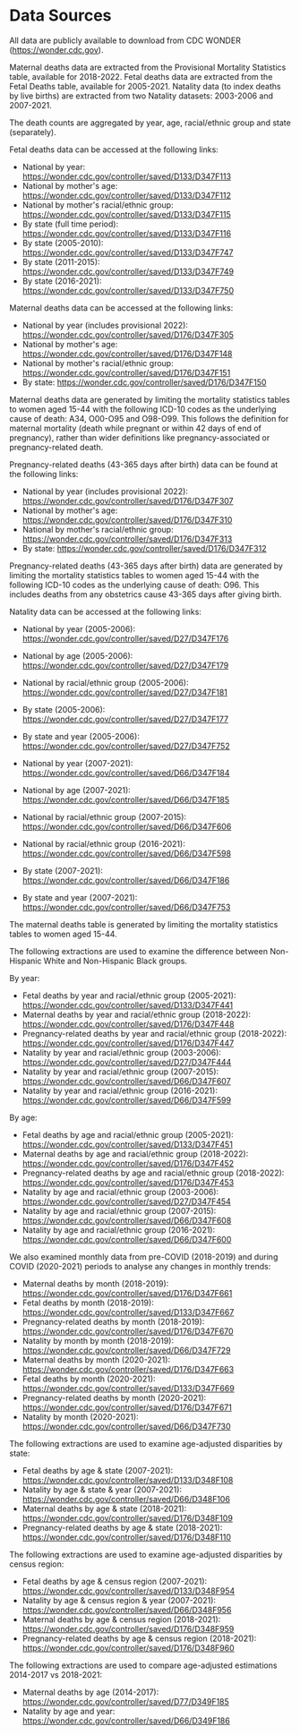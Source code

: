 # Data Sources

All data are publicly available to download from CDC WONDER (https://wonder.cdc.gov). 

Maternal deaths data are extracted from the Provisional Mortality Statistics table, available for 2018-2022. Fetal deaths data are extracted from the Fetal Deaths table, available for 2005-2021. Natality data (to index deaths by live births) are extracted from two Natality datasets: 2003-2006 and 2007-2021. 

The death counts are aggregated by year, age, racial/ethnic group and state (separately).

Fetal deaths data can be accessed at the following links:
- National by year: https://wonder.cdc.gov/controller/saved/D133/D347F113
- National by mother's age: https://wonder.cdc.gov/controller/saved/D133/D347F112
- National by mother's racial/ethnic group: https://wonder.cdc.gov/controller/saved/D133/D347F115
- By state (full time period): https://wonder.cdc.gov/controller/saved/D133/D347F116
- By state (2005-2010): https://wonder.cdc.gov/controller/saved/D133/D347F747
- By state (2011-2015): https://wonder.cdc.gov/controller/saved/D133/D347F749 
- By state (2016-2021): https://wonder.cdc.gov/controller/saved/D133/D347F750

Maternal deaths data can be accessed at the following links:
- National by year (includes provisional 2022): https://wonder.cdc.gov/controller/saved/D176/D347F305
- National by mother's age: https://wonder.cdc.gov/controller/saved/D176/D347F148
- National by mother's racial/ethnic group: https://wonder.cdc.gov/controller/saved/D176/D347F151
- By state: https://wonder.cdc.gov/controller/saved/D176/D347F150

Maternal deaths data are generated by limiting the mortality statistics tables to women aged 15-44 with the following ICD-10 codes as the underlying cause of death: A34, O00-O95 and O98-O99. This follows the definition for maternal mortality (death while pregnant or within 42 days of end of pregnancy), rather than wider definitions like pregnancy-associated or pregnancy-related death.

Pregnancy-related deaths (43-365 days after birth) data can be found at the following links: 
- National by year (includes provisional 2022): https://wonder.cdc.gov/controller/saved/D176/D347F307
- National by mother's age: https://wonder.cdc.gov/controller/saved/D176/D347F310
- National by mother's racial/ethnic group: https://wonder.cdc.gov/controller/saved/D176/D347F313
- By state: https://wonder.cdc.gov/controller/saved/D176/D347F312

Pregnancy-related deaths (43-365 days after birth) data are generated by limiting the mortality statistics tables to women aged 15-44 with the following ICD-10 codes as the underlying cause of death: O96. This includes deaths from any obstetrics cause 43-365 days after giving birth. 

Natality data can be accessed at the following links: 
- National by year (2005-2006): https://wonder.cdc.gov/controller/saved/D27/D347F176
- National by age (2005-2006): https://wonder.cdc.gov/controller/saved/D27/D347F179
- National by racial/ethnic group (2005-2006): https://wonder.cdc.gov/controller/saved/D27/D347F181
- By state (2005-2006): https://wonder.cdc.gov/controller/saved/D27/D347F177
- By state and year (2005-2006): https://wonder.cdc.gov/controller/saved/D27/D347F752

- National by year (2007-2021): https://wonder.cdc.gov/controller/saved/D66/D347F184
- National by age (2007-2021): https://wonder.cdc.gov/controller/saved/D66/D347F185
- National by racial/ethnic group (2007-2015):
https://wonder.cdc.gov/controller/saved/D66/D347F606
- National by racial/ethnic group (2016-2021): https://wonder.cdc.gov/controller/saved/D66/D347F598
- By state (2007-2021): https://wonder.cdc.gov/controller/saved/D66/D347F186
- By state and year (2007-2021): https://wonder.cdc.gov/controller/saved/D66/D347F753

The maternal deaths table is generated by limiting the mortality statistics tables to women aged 15-44. 

The following extractions are used to examine the difference between Non-Hispanic White and Non-Hispanic Black groups.

By year: 
- Fetal deaths by year and racial/ethnic group (2005-2021): https://wonder.cdc.gov/controller/saved/D133/D347F441
- Maternal deaths by year and racial/ethnic group (2018-2022): https://wonder.cdc.gov/controller/saved/D176/D347F448
- Pregnancy-related deaths by year and racial/ethnic group (2018-2022): https://wonder.cdc.gov/controller/saved/D176/D347F447
- Natality by year and racial/ethnic group (2003-2006): https://wonder.cdc.gov/controller/saved/D27/D347F444
- Natality by year and racial/ethnic group (2007-2015):
https://wonder.cdc.gov/controller/saved/D66/D347F607
- Natality by year and racial/ethnic group (2016-2021): https://wonder.cdc.gov/controller/saved/D66/D347F599

By age: 
- Fetal deaths by age and racial/ethnic group (2005-2021): https://wonder.cdc.gov/controller/saved/D133/D347F451
- Maternal deaths by age and racial/ethnic group (2018-2022): https://wonder.cdc.gov/controller/saved/D176/D347F452
- Pregnancy-related deaths by age and racial/ethnic group (2018-2022): https://wonder.cdc.gov/controller/saved/D176/D347F453
- Natality by age and racial/ethnic group (2003-2006): https://wonder.cdc.gov/controller/saved/D27/D347F454
- Natality by age and racial/ethnic group (2007-2015): 
https://wonder.cdc.gov/controller/saved/D66/D347F608
- Natality by age and racial/ethnic group (2016-2021): https://wonder.cdc.gov/controller/saved/D66/D347F600

We also examined monthly data from pre-COVID (2018-2019) and during COVID (2020-2021) periods to analyse any changes in monthly trends: 
- Maternal deaths by month (2018-2019): https://wonder.cdc.gov/controller/saved/D176/D347F661
- Fetal deaths by month (2018-2019): https://wonder.cdc.gov/controller/saved/D133/D347F667
- Pregnancy-related deaths by month (2018-2019): https://wonder.cdc.gov/controller/saved/D176/D347F670
- Natality by month by month (2018-2019): https://wonder.cdc.gov/controller/saved/D66/D347F729
- Maternal deaths by month (2020-2021): https://wonder.cdc.gov/controller/saved/D176/D347F663
- Fetal deaths by month (2020-2021): https://wonder.cdc.gov/controller/saved/D133/D347F669
- Pregnancy-related deaths by month (2020-2021): https://wonder.cdc.gov/controller/saved/D176/D347F671
- Natality by month (2020-2021): https://wonder.cdc.gov/controller/saved/D66/D347F730

The following extractions are used to examine age-adjusted disparities by state:
- Fetal deaths by age & state (2007-2021): https://wonder.cdc.gov/controller/saved/D133/D348F108
- Natality by age & state & year (2007-2021): https://wonder.cdc.gov/controller/saved/D66/D348F106
- Maternal deaths by age & state (2018-2021): https://wonder.cdc.gov/controller/saved/D176/D348F109
- Pregnancy-related deaths by age & state (2018-2021): https://wonder.cdc.gov/controller/saved/D176/D348F110

The following extractions are used to examine age-adjusted disparities by census region:
- Fetal deaths by age & census region (2007-2021): https://wonder.cdc.gov/controller/saved/D133/D348F954
- Natality by age & census region & year (2007-2021): https://wonder.cdc.gov/controller/saved/D66/D348F956
- Maternal deaths by age & census region (2018-2021): https://wonder.cdc.gov/controller/saved/D176/D348F959
- Pregnancy-related deaths by age & census region (2018-2021): https://wonder.cdc.gov/controller/saved/D176/D348F960

The following extractions are used to compare age-adjusted estimations 2014-2017 vs 2018-2021:
- Maternal deaths by age (2014-2017): https://wonder.cdc.gov/controller/saved/D77/D349F185
- Natality by age and year: https://wonder.cdc.gov/controller/saved/D66/D349F186
